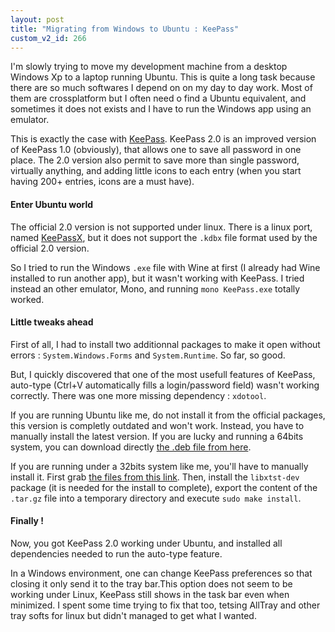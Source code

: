 ```yaml
---
layout: post
title: "Migrating from Windows to Ubuntu : KeePass"
custom_v2_id: 266
---
```


<p>I'm slowly trying to move my development machine from a desktop Windows Xp to a laptop running Ubuntu. This is quite a long task because there are so much softwares I depend on on my day to day work. Most of them are crossplatform but I often need o find a Ubuntu equivalent, and sometimes it does not exists and I have to run the Windows app using an emulator.</p>
<p>This is exactly the case with <a title="KeePass" href="http://keepass.info/" target="_blank">KeePass</a>. KeePass 2.0 is an improved version of KeePass 1.0 (obviously), that allows one to save all password in one place. The 2.0 version also permit to save more than single password, virtually anything, and adding little icons to each entry (when you start having 200+ entries, icons are a must have).</p>
<h4>Enter Ubuntu world</h4>
<p>The official 2.0 version is not supported under linux. There is a linux port, named <a title="KeePassX" href="http://www.keepassx.org/" target="_blank">KeePassX</a>, but it does not support the <code>.kdbx</code> file format used by the official 2.0 version.</p>
<p>So I tried to run the Windows <code>.exe</code> file with Wine at first (I already had Wine installed to run another app), but it wasn't working with KeePass. I tried instead an other emulator, Mono, and running <code>mono KeePass.exe</code> totally worked.</p>
<h4>Little tweaks ahead</h4>
<p>First of all, I had to install two additionnal packages to make it open without errors : <code>System.Windows.Forms</code> and <code>System.Runtime</code>. So far, so good.</p>
<p>But, I quickly discovered that one of the most usefull features of KeePass, auto-type (Ctrl+V automatically fills a login/password field) wasn't working correctly. There was one more missing dependency : <code>xdotool</code>.</p>
<p>If you are running Ubuntu like me, do not install it from the official packages, this version is completly outdated and won't work. Instead, you have to manually install the latest version. If you are lucky and running a 64bits system, you can download directly <a title=".deb file for xdotool on 64bits system" href="http://code.google.com/p/semicomplete/downloads/list?can=2&amp;q=label%3A.deb+label%3Axdotool+label%3Afeatured&amp;colspec=Filename+Summary+Uploaded+ReleaseDate+Size+DownloadCount" target="_blank">the .deb file from here</a>.</p>
<p>If you are running under a 32bits system like me, you'll have to manually install it. First grab <a title="xdotool for 32bits" href="ttp://code.google.com/p/semicomplete/downloads/list?q=label:xdotool" target="_blank">the files from this link</a>. Then, install the <code>libxtst-dev</code> package (it is needed for the install to complete), export the content of the <code>.tar.gz</code> file into a temporary directory and execute <code>sudo make install</code>.</p>
<h4>Finally !</h4>
<p>Now, you got KeePass 2.0 working under Ubuntu, and installed all dependencies needed to run the auto-type feature.</p>
<p>In a Windows environment, one can change KeePass preferences so that closing it only send it to the tray bar.This option does not seem to be working under Linux, KeePass still shows in the task bar even when minimized. I spent some time trying to fix that too, tetsing AllTray and other tray softs for linux but didn't managed to get what I wanted.</p>